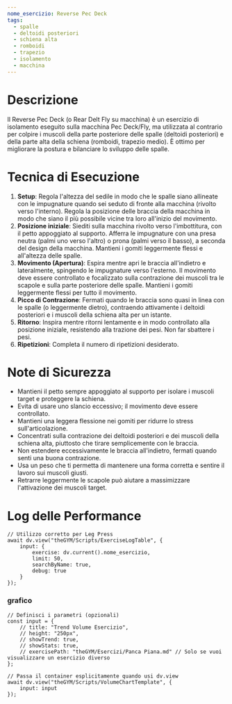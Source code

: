 ```yaml
---
nome_esercizio: Reverse Pec Deck
tags:
  - spalle
  - deltoidi posteriori
  - schiena alta
  - romboidi
  - trapezio
  - isolamento
  - macchina
---
```


# Descrizione

Il Reverse Pec Deck (o Rear Delt Fly su macchina) è un esercizio di isolamento eseguito sulla macchina Pec Deck/Fly, ma utilizzata al contrario per colpire i muscoli della parte posteriore delle spalle (deltoidi posteriori) e della parte alta della schiena (romboidi, trapezio medio). È ottimo per migliorare la postura e bilanciare lo sviluppo delle spalle.

# Tecnica di Esecuzione

1.  **Setup**: Regola l'altezza del sedile in modo che le spalle siano allineate con le impugnature quando sei seduto di fronte alla macchina (rivolto verso l'interno). Regola la posizione delle braccia della macchina in modo che siano il più possibile vicine tra loro all'inizio del movimento.
2.  **Posizione iniziale**: Siediti sulla macchina rivolto verso l'imbottitura, con il petto appoggiato al supporto. Afferra le impugnature con una presa neutra (palmi uno verso l'altro) o prona (palmi verso il basso), a seconda del design della macchina. Mantieni i gomiti leggermente flessi e all'altezza delle spalle.
3.  **Movimento (Apertura)**: Espira mentre apri le braccia all'indietro e lateralmente, spingendo le impugnature verso l'esterno. Il movimento deve essere controllato e focalizzato sulla contrazione dei muscoli tra le scapole e sulla parte posteriore delle spalle. Mantieni i gomiti leggermente flessi per tutto il movimento.
4.  **Picco di Contrazione**: Fermati quando le braccia sono quasi in linea con le spalle (o leggermente dietro), contraendo attivamente i deltoidi posteriori e i muscoli della schiena alta per un istante.
5.  **Ritorno**: Inspira mentre ritorni lentamente e in modo controllato alla posizione iniziale, resistendo alla trazione dei pesi. Non far sbattere i pesi.
6.  **Ripetizioni**: Completa il numero di ripetizioni desiderato.

# Note di Sicurezza

- Mantieni il petto sempre appoggiato al supporto per isolare i muscoli target e proteggere la schiena.
- Evita di usare uno slancio eccessivo; il movimento deve essere controllato.
- Mantieni una leggera flessione nei gomiti per ridurre lo stress sull'articolazione.
- Concentrati sulla contrazione dei deltoidi posteriori e dei muscoli della schiena alta, piuttosto che tirare semplicemente con le braccia.
- Non estendere eccessivamente le braccia all'indietro, fermati quando senti una buona contrazione.
- Usa un peso che ti permetta di mantenere una forma corretta e sentire il lavoro sui muscoli giusti.
- Retrarre leggermente le scapole può aiutare a massimizzare l'attivazione dei muscoli target.

# Log delle Performance

```dataviewjs
// Utilizzo corretto per Leg Press
await dv.view("theGYM/Scripts/ExerciseLogTable", {
    input: {
        exercise: dv.current().nome_esercizio,
        limit: 50,
        searchByName: true,
        debug: true
    }
});
```

### grafico

```dataviewjs
// Definisci i parametri (opzionali)
const input = {
    // title: "Trend Volume Esercizio",
    // height: "250px",
    // showTrend: true,
    // showStats: true,
    // exercisePath: "theGYM/Esercizi/Panca Piana.md" // Solo se vuoi visualizzare un esercizio diverso
};

// Passa il container esplicitamente quando usi dv.view
await dv.view("theGYM/Scripts/VolumeChartTemplate", {
    input: input
});
```
